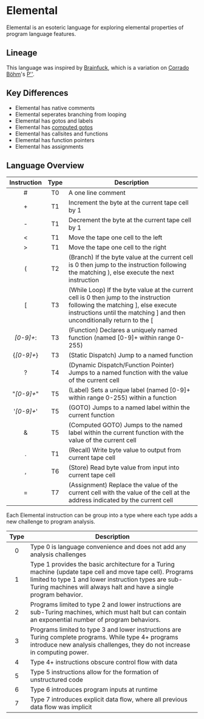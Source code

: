 # Elemental
Elemental is an esoteric language for exploring elemental properties of program language features.

## Lineage
This language was inspired by [Brainfuck](https://en.wikipedia.org/wiki/Brainfuck), which is a variation on [Corrado Böhm](https://en.wikipedia.org/wiki/Corrado_Böhm)'s [P''](https://esolangs.org/wiki/P%E2%80%B2%E2%80%B2).

## Key Differences
- Elemental has native comments
- Elemental seperates branching from looping
- Elemental has gotos and labels
- Elemental has [computed gotos](http://gcc.gnu.org/onlinedocs/gcc/Labels-as-Values.html)
- Elemental has callsites and functions
- Elemental has function pointers
- Elemental has assignments

## Language Overview

| Instruction | Type | Description                                                                                                                                                                                            |
|:-----------:|:----:|--------------------------------------------------------------------------------------------------------------------------------------------------------------------------------------------------------|
|      #      |  T0  | A one line comment                                                                                                                                                                                     |
|      +      |  T1  | Increment the byte at the current tape cell by 1                                                                                                                                                       |
|      -      |  T1  | Decrement the byte at the current tape cell by 1                                                                                                                                                       |
|      <      |  T1  | Move the tape one cell to the left                                                                                                                                                                     |
|      >      |  T1  | Move the tape one cell to the right                                                                                                                                                                    |
|      (      |  T2  | (Branch) If the byte value at the current cell is 0 then jump to the instruction following the matching ), else execute the next instruction                                                           |
|      [      |  T3  | (While Loop) If the byte value at the current cell is 0 then jump to the instruction following the matching ], else execute instructions until the matching ] and then unconditionally return to the [ |
|  *[0-9]+*:  |  T3  | (Function) Declares a uniquely named function (named [0-9]+ within range 0-255)                                                                                                                        |
|  {*[0-9]+*} |  T3  | (Static Dispatch) Jump to a named function                                                                                                                                                             |
|      ?      |  T4  | (Dynamic Dispatch/Function Pointer) Jumps to a named function with the value of the current cell                                                                                                       |
|  "*[0-9]+*" |  T5  | (Label) Sets a unique label (named [0-9]+ within range 0-255) within a function                                                                                                                        |
|  '*[0-9]+*' |  T5  | (GOTO) Jumps to a named label within the current function                                                                                                                                              |
|      &      |  T5  | (Computed GOTO) Jumps to the named label within the current function with the value of the current cell                                                                                                |
|      .      |  T1  | (Recall) Write byte value to output from current tape cell                                                                                                                                             |
|      ,      |  T6  | (Store) Read byte value from input into current tape cell                                                                                                                                              |
|      =      |  T7  | (Assignment) Replace the value of the current cell with the value of the cell at the address indicated by the current cell                                                                             |

Each Elemental instruction can be group into a type where each type adds a new challenge to program analysis.

| Type | Description                                                                                                                                                                                                                       |
|:----:|-----------------------------------------------------------------------------------------------------------------------------------------------------------------------------------------------------------------------------------|
|   0  | Type 0 is language convenience and does not add any analysis challenges                                                                                                                                                           |
|   1  | Type 1 provides the basic architecture for a Turing machine (update tape cell and move tape cell). Programs limited to type 1 and lower instruction types are sub-Turing machines will always halt and have a single program behavior. |
|   2  | Programs limited to type 2 and lower instructions are sub-Turing machines, which must halt but can contain an exponential number of program behaviors.                                                                            |
|   3  | Programs limited to type 3 and lower instructions are Turing complete programs. While type 4+ programs introduce new analysis challenges, they do not increase in computing power.                                                |
|   4  | Type 4+ instructions obscure control flow with data                                                                                                                                                                               |
|   5  | Type 5 instructions allow for the formation of unstructured code                                                                                                                                                                  |
|   6  | Type 6 introduces program inputs at runtime                                                                                                                                                                                       |
|   7  | Type 7 introduces explicit data flow, where all previous data flow was implicit                                                                                                                                                   |
